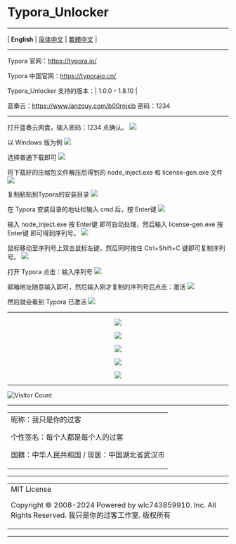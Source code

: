 # Typora_Unlocker

---

 | **English** | [简体中文](./README-zh-hans.md) | [繁體中文](./README-zh-hant.md) | 

---

Typora 官网：https://typora.io/

Typora 中国官网：https://typoraio.cn/

Typora_Unlocker 支持的版本：| 1.0.0 - 1.8.10 | 

蓝奏云：https://www.lanzouy.com/b00rnjxib
密码：1234

---

打开蓝奏云网盘，输入密码：1234 点确认。
![](https://hub.gitmirror.com/https://github.com/wlc743859910/Typora_Unlocker/blob/master/img/Typora_0.webp)

以 Windows 版为例
![](https://hub.gitmirror.com/https://github.com/wlc743859910/Typora_Unlocker/blob/master/img/Typora_1.webp)

选择普通下载即可
![](https://hub.gitmirror.com/https://github.com/wlc743859910/Typora_Unlocker/blob/master/img/Typora_2.webp)

将下载好的压缩包文件解压后得到的 node_inject.exe 和 license-gen.exe 文件
![](https://hub.gitmirror.com/https://github.com/wlc743859910/Typora_Unlocker/blob/master/img/Typora_3.webp)

复制粘贴到Typora的安装目录
![](https://hub.gitmirror.com/https://github.com/wlc743859910/Typora_Unlocker/blob/master/img/Typora_4.webp)

在 Typora 安装目录的地址栏输入 cmd 后，按 Enter键
![](https://hub.gitmirror.com/https://github.com/wlc743859910/Typora_Unlocker/blob/master/img/Typora_5.webp)

输入 node_inject.exe 按 Enter键 即可自动处理，然后输入 license-gen.exe 按 Enter键 即可得到序列号。
![](https://hub.gitmirror.com/https://github.com/wlc743859910/Typora_Unlocker/blob/master/img/Typora_6.webp)

鼠标移动至序列号上双击鼠标左键，然后同时按住 Ctrl+Shift+C 键即可复制序列号。
![](https://hub.gitmirror.com/https://github.com/wlc743859910/Typora_Unlocker/blob/master/img/Typora_7.webp)

打开 Typora 点击：输入序列号
![](https://hub.gitmirror.com/https://github.com/wlc743859910/Typora_Unlocker/blob/master/img/Typora_8.webp)

邮箱地址随意输入即可，然后输入刚才复制的序列号后点击：激活
![](https://hub.gitmirror.com/https://github.com/wlc743859910/Typora_Unlocker/blob/master/img/Typora_9.webp)

然后就会看到 Typora 已激活
![](https://hub.gitmirror.com/https://github.com/wlc743859910/Typora_Unlocker/blob/master/img/Typora_10.webp)

---

<p align="center">
  <img src="https://hub.gitmirror.com/https://github.com/wlc743859910/Typora_Unlocker/blob/master/img/1.webp">
</p>

<p align="center">
  <img src="https://hub.gitmirror.com/https://github.com/wlc743859910/Typora_Unlocker/blob/master/img/2.webp">
</p>

<p align="center">
  <img src="https://hub.gitmirror.com/https://github.com/wlc743859910/Typora_Unlocker/blob/master/img/3.webp">
</p>

<p align="center">
  <img src="https://hub.gitmirror.com/https://github.com/wlc743859910/Typora_Unlocker/blob/master/img/4.webp">
</p>

<p align="center">
  <img src="https://hub.gitmirror.com/https://github.com/wlc743859910/Typora_Unlocker/blob/master/img/5.webp">
</p>

---

![Visitor Count](https://profile-counter.glitch.me/{Typora_Unlocker}/count.svg)

---

<table>
    <tr>
        <td >
昵称：我只是你的过客

个性签名：每个人都是每个人的过客

国籍：中华人民共和国 / 现居：中国湖北省武汉市
        </center>
        </td>
    </tr>
</table>

---

<table>
    <tr>
        <td >
MIT License

Copyright © 2008-2024 Powered by wlc743859910. Inc. All Rights Reserved. 我只是你的过客工作室. 版权所有
        </center>
        </td>
    </tr>
</table>

---
